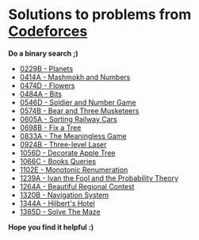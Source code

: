 # Solutions to problems from [Codeforces](https://codeforces.com/)

**Do a binary search ;)**

* [0229B - Planets](./CF_Solutions/0229B_Planets)
* [0414A - Mashmokh and Numbers](./CF_Solutions/0414A_Mashmokh_and_Numbers)
* [0474D - Flowers](./CF_Solutions/0474A_Flowers)
* [0484A - Bits](./CF_Solutions/0484A_Bits)
* [0546D - Soldier and Number Game](./CF_Solutions/0546D_Soldier_and_Number_Game)
* [0574B - Bear and Three Musketeers](./CF_Solutions/0574B_Bear_and_Three_Musketeers)
* [0605A - Sorting Railway Cars](./CF_Solutions/0605A_Sorting_Railway_Cars)
* [0698B - Fix a Tree](./CF_Solutions/0698B_Fix_a_Tree)
* [0833A - The Meaningless Game](./CF_Solutions/0833A_The_Meaningless_Game)
* [0924B - Three-level Laser](./CF_Solutions/0924B_Three_level_Laser)
* [1056D - Decorate Apple Tree](./CF_Solutions/1056D_Decorate_Apple_Tree)
* [1066C - Books Queries](./CF_Solutions/1066C_Books_Queries)
* [1102E - Monotonic Renumeration](./CF_Solutions/1102E_Monotonic_Renumeration)
* [1239A - Ivan the Fool and the Probability Theory](./CF_Solutions/1239A_Ivan_the_Fool_and_the_Probability_Theory)
* [1264A - Beautiful Regional Contest](./CF_Solutions/1264A_Beautiful_Regional_Contest)
* [1320B - Navigation System](./CF_Solutions/1320B_Navigation_System)
* [1344A - Hilbert's Hotel](./CF_Solutions/1344A_Hilberts_Hotel)
* [1365D - Solve The Maze](./CF_Solutions/1365D_Solve_The_Maze)

**Hope you find it helpful :)**
